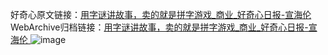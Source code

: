 好奇心原文链接：[用字谜讲故事，卖的就是拼字游戏_商业_好奇心日报-宣海伦 ](https://www.qdaily.com/articles/10166.html)
WebArchive归档链接：[用字谜讲故事，卖的就是拼字游戏_商业_好奇心日报-宣海伦 ](http://web.archive.org/web/20190623155743/https://www.qdaily.com/articles/10166.html)
![image](http://ww3.sinaimg.cn/large/007d5XDply1g3vvb4ht8zj30u030ge81)